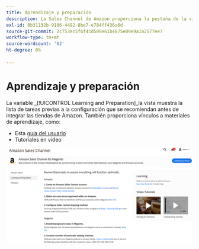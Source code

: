 ```yaml
---
title: Aprendizaje y preparación
description: La Sales Channel de Amazon proporciona la pestaña de la vista Aprendizaje y Preparación para facilitar el acceso a una lista de tareas de configuración y recursos informativos.
exl-id: 0b31132b-9106-4492-8be7-e784ff436a6d
source-git-commit: 2c753ec5f6f4cd509e61b4875e09e9a1a2577ee7
workflow-type: tm+mt
source-wordcount: '62'
ht-degree: 0%

---
```


# Aprendizaje y preparación

La variable _[!UICONTROL Learning and Preparation]_la vista muestra la lista de tareas previas a la configuración que se recomiendan antes de integrar las tiendas de Amazon. También proporciona vínculos a materiales de aprendizaje, como:

- Esta [guía del usuario](./overview.md)
- Tutoriales en vídeo

![Vista de aprendizaje y preparación](assets/learning-preparation.png)
